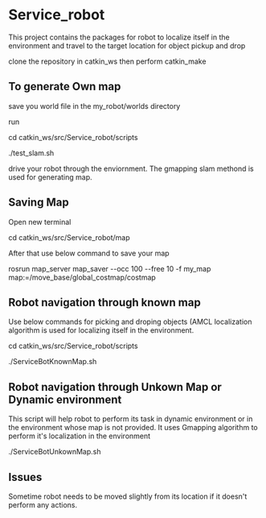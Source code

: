 # Service_robot
This project contains the packages for robot to localize itself in the environment and travel to the target location for object pickup and drop

clone the repository in catkin_ws
then perform catkin_make

## To generate Own map
save you world file in the my_robot/worlds directory

run

cd catkin_ws/src/Service_robot/scripts

./test_slam.sh 

drive your robot through the enviornment. The gmapping slam methond is used for generating map.

## Saving Map
Open new terminal 

cd catkin_ws/src/Service_robot/map

After that use below command to save your map

rosrun map_server map_saver --occ 100 --free 10 -f my_map map:=/move_base/global_costmap/costmap

## Robot navigation through known map
Use below commands for picking and droping objects (AMCL localization algorithm is used for localizing itself in the environment.

cd catkin_ws/src/Service_robot/scripts

./ServiceBotKnownMap.sh

## Robot navigation through Unkown Map or Dynamic environment
This script will help robot to perform its task in dynamic environment or in the environment whose map is not provided. It uses Gmapping algorithm to perform it's localization in the environment

./ServiceBotUnkownMap.sh

## Issues
Sometime robot needs to be moved slightly from its location if it doesn't perform any actions.

